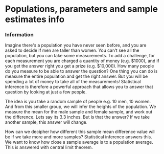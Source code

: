 Populations, parameters and sample estimates info
================

### Information

Imagine there's a population you have never seen before, and you are asked to decide if men are taller than women. You can't see all the population, but you can take some measurements. To add a challenge, for each measurement you are charged a quantity of money (e.g. $1000), and if you get the answer right you get a prize (e.g. $10,000). How many people do you measure to be able to answer the question?
One thing you can do is measure the entire population and get the right answer. But you will be spending a lot of money to take all of the measurements! Statistical inference is therefore a powerful approach that allows you to answer that question by looking at just a few people.

The idea is you take a random sample of people e.g. 10 men, 10 women. And from this smaller group, we will infer the heights of the population. We measure the mean for the male sample and female sample, and work out the difference. Lets say its 3.3 inches. But is that the answer? If we take another sample, this answer will change.

How can we decipher how different this sample mean difference value will be if we take more and more samples? Statistical inference answers this. We want to know how close a sample average is to a population average. This is answered with central limit theorem.
